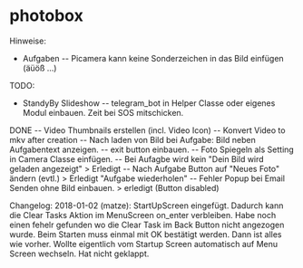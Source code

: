 # photobox

Hinweise:
- Aufgaben
-- Picamera kann keine Sonderzeichen in das Bild einfügen (äüöß ...)

TODO:
- StandyBy Slideshow
-- telegram_bot in Helper Classe oder eigenes Modul einbauen. Zeit bei SOS mitschicken.

DONE
-- Video Thumbnails erstellen (incl. Video Icon)
-- Konvert Video to mkv after creation
-- Nach laden von Bild bei Aufgabe: Bild neben Aufgabentext anzeigen.
-- exit button einbauen.
-- Foto Spiegeln als Setting in Camera Classe einfügen.
-- Bei Aufagbe wird kein "Dein Bild wird geladen angezeigt" > Erledigt
-- Nach Aufgabe Button auf "Neues Foto" ändern (evtl.) > Erledigt "Aufgabe wiederholen"
-- Fehler Popup bei Email Senden ohne Bild einbauen. > erledigt (Button disabled)

Changelog:
2018-01-02 (matze):
StartUpScreen eingefügt. Dadurch kann die Clear Tasks Aktion im MenuScreen on_enter verbleiben.
Habe noch einen fehelr gefunden wo die Clear Task im Back Button nicht angezogen wurde.
Beim Starten muss einmal mit OK bestätigt werden. Dann ist alles wie vorher.
Wollte eigentlich vom Startup Screen automatisch auf Menu Screen wechseln. Hat nicht geklappt.
